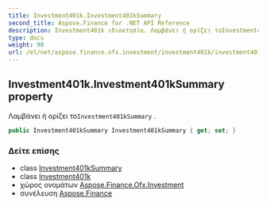 ```yaml
---
title: Investment401k.Investment401kSummary
second_title: Aspose.Finance for .NET API Reference
description: Investment401k ιδιοκτησία. Λαμβάνει ή ορίζει τοInvestment401kSummary .
type: docs
weight: 90
url: /el/net/aspose.finance.ofx.investment/investment401k/investment401ksummary/
---
```

## Investment401k.Investment401kSummary property

Λαμβάνει ή ορίζει το`Investment401kSummary` .

```csharp
public Investment401kSummary Investment401kSummary { get; set; }
```

### Δείτε επίσης

* class [Investment401kSummary](../../investment401ksummary/)
* class [Investment401k](../)
* χώρος ονομάτων [Aspose.Finance.Ofx.Investment](../../investment401k/)
* συνέλευση [Aspose.Finance](../../../)


